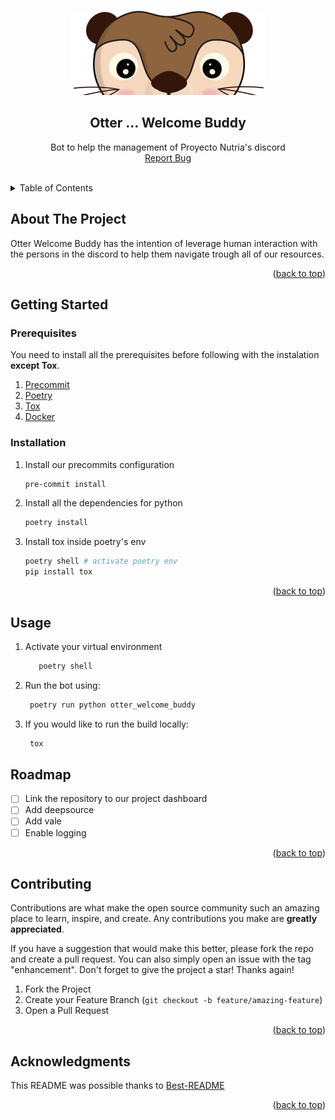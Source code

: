 <a name="readme-top"></a>

<!-- PROJECT LOGO -->
<br />
<div align="center">
  <img src="images/nutria_logo.png">
  <h2 align="center">Otter ... Welcome Buddy</h2>
  <p align="center">
    Bot to help the management of Proyecto Nutria's discord
  <br />
  <a href="https://github.com/Proyecto-Nutria/otter-welcome-buddy/issues">Report Bug</a>
  </p>
  <br />
</div>


<!-- TABLE OF CONTENTS -->
<details>
  <summary>Table of Contents</summary>
  <ol>
    <li>
      <a href="#about-the-project">About The Project</a>
    </li>
    <li>
      <a href="#getting-started">Getting Started</a>
      <ul>
        <li><a href="#prerequisites">Prerequisites</a></li>
        <li><a href="#installation">Installation</a></li>
      </ul>
    </li>
    <li><a href="#usage">Usage</a></li>
    <li><a href="#roadmap">Roadmap</a></li>
    <li><a href="#contributing">Contributing</a></li>
    <li><a href="#acknowledgments">Acknowledgments</a></li>
  </ol>
</details>


<!-- ABOUT THE PROJECT -->
## About The Project

Otter Welcome Buddy has the intention of leverage human interaction with the persons in the discord to help them navigate trough all of our resources.
<p align="right">(<a href="#readme-top">back to top</a>)</p>


<!-- GETTING STARTED -->
## Getting Started

### Prerequisites

You need to install all the prerequisites before following with the instalation **except Tox**.

1. [Precommit](https://pre-commit.com/#installation)
1. [Poetry](https://python-poetry.org/)
1. [Tox](https://tox.wiki/en/latest/)
1. [Docker](https://docs.docker.com/get-docker/)

### Installation
1. Install our precommits configuration
   ```sh
   pre-commit install
   ```
1. Install all the dependencies for python
   ```sh
   poetry install
   ```
1. Install tox inside poetry's env
    ```sh
    poetry shell # activate poetry env
    pip install tox
    ```
<p align="right">(<a href="#readme-top">back to top</a>)</p>


<!-- USAGE EXAMPLES -->
## Usage

1. Activate your virtual environment
   ```sh
      poetry shell
   ```
1. Run the bot using:
   ```sh
    poetry run python otter_welcome_buddy
   ```
1. If you would like to run the build locally:
   ```sh
    tox
   ```

<!-- ROADMAP -->
## Roadmap

- [ ] Link the repository to our project dashboard
- [ ] Add deepsource
- [ ] Add vale
- [ ] Enable logging

<p align="right">(<a href="#readme-top">back to top</a>)</p>



<!-- CONTRIBUTING -->
## Contributing

Contributions are what make the open source community such an amazing place to learn, inspire, and create. Any contributions you make are **greatly appreciated**.

If you have a suggestion that would make this better, please fork the repo and create a pull request. You can also simply open an issue with the tag "enhancement".
Don't forget to give the project a star! Thanks again!

1. Fork the Project
2. Create your Feature Branch (`git checkout -b feature/amazing-feature`)
5. Open a Pull Request

<p align="right">(<a href="#readme-top">back to top</a>)</p>


<!-- ACKNOWLEDGMENTS -->
## Acknowledgments

This README was possible thanks to [Best-README](https://github.com/othneildrew/Best-README-Template)


<p align="right">(<a href="#readme-top">back to top</a>)</p>
